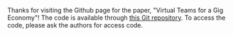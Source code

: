 Thanks for visiting the Github page for the paper, "Virtual Teams for a Gig Economy"! The code is available through [this Git repository](https://github.com/zxhui0/PNAS_2022_code). To access the code, please ask the authors for access code. 
